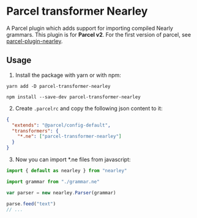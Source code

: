 # Parcel transformer Nearley

A Parcel plugin which adds support for importing compiled Nearly grammars. This plugin is for **Parcel v2**. For the first version of parcel, see [parcel-plugin-nearley](https://github.com/adam1658/parcel-plugin-nearley).

## Usage

1. Install the package with yarn or with npm:

```
yarn add -D parcel-transformer-nearley
```

```
npm install --save-dev parcel-transformer-nearley
```

2. Create `.parcelrc` and copy the following json content to it:

```json
{
  "extends": "@parcel/config-default",
  "transformers": {
    "*.ne": ["parcel-transformer-nearley"]
  }
}
```

3. Now you can import *.ne files from javascript:

```js
import { default as nearley } from "nearley"

import grammar from "./grammar.ne"

var parser = new nearley.Parser(grammar)

parse.feed("text")
// ...
```
